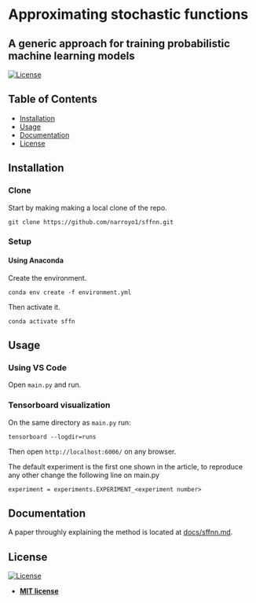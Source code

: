# Approximating stochastic functions
## A generic approach for training probabilistic machine learning models

[![License](http://img.shields.io/:license-mit-blue.svg?style=flat-square)](http://badges.mit-license.org)

## Table of Contents
- [Installation](#installation)
- [Usage](#usage)
- [Documentation](#documentation)
- [License](#license)

## Installation
### Clone
Start by making making a local clone of the repo.
```shell
git clone https://github.com/narroyo1/sffnn.git
```
### Setup
#### Using Anaconda
Create the environment.
```shell
conda env create -f environment.yml
```

Then activate it.
```shell
conda activate sffn
```

## Usage
### Using VS Code
Open `main.py` and run.

### Tensorboard visualization
On the same directory as `main.py` run:
```shell
tensorboard --logdir=runs
```

Then open `http://localhost:6006/` on any browser.

The default experiment is the first one shown in the article, to reproduce any other change the following line on main.py
```
experiment = experiments.EXPERIMENT_<experiment number>
```

## Documentation

A paper throughly explaining the method is located at [docs/sffnn.md](docs/sffn.md).

## License

[![License](http://img.shields.io/:license-mit-blue.svg?style=flat-square)](http://badges.mit-license.org)

- **[MIT license](http://opensource.org/licenses/mit-license.php)**
